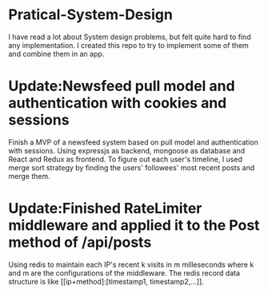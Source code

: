 # Pratical-System-Design
I have read a lot about System design problems, but felt quite hard to find any implementation. I created this repo to try to implement some of them and combine them in an app.
# Update:Newsfeed pull model and authentication with cookies and sessions 
Finish a MVP of a newsfeed system based on pull model and authentication with sessions. Using expressjs as backend, mongoose as database and  React and Redux as frontend. To figure out each user's timeline, I used merge sort strategy by finding the users' followees' most recent posts and merge them.
# Update:Finished RateLimiter middleware and applied it to the Post method of /api/posts
Using redis to maintain each IP's recent k visits in m milleseconds where k and m are the configurations of the middleware. The redis record data structure is like [[ip+method]:[timestamp1, timestamp2,...]]. 
